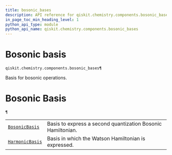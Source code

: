 ```yaml
---
title: bosonic_bases
description: API reference for qiskit.chemistry.components.bosonic_bases
in_page_toc_min_heading_level: 1
python_api_type: module
python_api_name: qiskit.chemistry.components.bosonic_bases
---
```


<span id="module-qiskit.chemistry.components.bosonic_bases" />

<span id="qiskit-chemistry-components-bosonic-bases" />

# Bosonic basis

<span id="module-qiskit.chemistry.components.bosonic_bases" />

`qiskit.chemistry.components.bosonic_bases¶`

Basis for bosonic operations.

# Bosonic Basis

<span id="module-qiskit.chemistry.components.bosonic_bases" />

`¶`

|                                                                                                                                                                                              |                                                             |
| -------------------------------------------------------------------------------------------------------------------------------------------------------------------------------------------- | ----------------------------------------------------------- |
| [`BosonicBasis`](qiskit.chemistry.components.bosonic_bases.BosonicBasis#qiskit.chemistry.components.bosonic_bases.BosonicBasis "qiskit.chemistry.components.bosonic_bases.BosonicBasis")     | Basis to express a second quantization Bosonic Hamiltonian. |
| [`HarmonicBasis`](qiskit.chemistry.components.bosonic_bases.HarmonicBasis#qiskit.chemistry.components.bosonic_bases.HarmonicBasis "qiskit.chemistry.components.bosonic_bases.HarmonicBasis") | Basis in which the Watson Hamiltonian is expressed.         |

